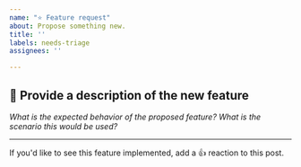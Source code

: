 ```yaml
---
name: "⭐ Feature request"
about: Propose something new.
title: ''
labels: needs-triage
assignees: ''

---
```


## 📝 Provide a description of the new feature

_What is the expected behavior of the proposed feature?  What is the scenario this would be used?_

---

If you'd like to see this feature implemented, add a 👍 reaction to this post.